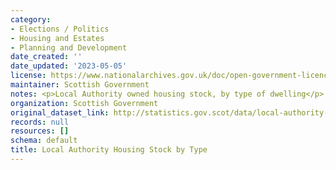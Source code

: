 ```yaml
---
category:
- Elections / Politics
- Housing and Estates
- Planning and Development
date_created: ''
date_updated: '2023-05-05'
license: https://www.nationalarchives.gov.uk/doc/open-government-licence/version/3/
maintainer: Scottish Government
notes: <p>Local Authority owned housing stock, by type of dwelling</p>
organization: Scottish Government
original_dataset_link: http://statistics.gov.scot/data/local-authority-housing-stock-by-type
records: null
resources: []
schema: default
title: Local Authority Housing Stock by Type
---
```

